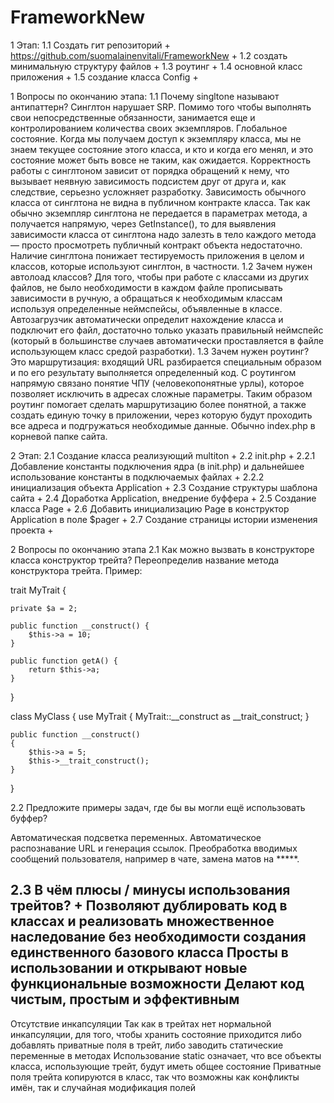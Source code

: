# FrameworkNew
1 Этап: 
1.1 Создать гит репозиторий + https://github.com/suomalainenvitali/FrameworkNew +
1.2 создать минимальную структуру файлов + 
1.3 роутинг + 
1.4 основной класс приложения + 
1.5 создание класса Config +

1 Вопросы по окончанию этапа: 
1.1 Почему singltone называют антипаттерн? Синглтон нарушает SRP. Помимо того чтобы выполнять свои непосредственные обязанности, занимается еще и контролированием количества своих экземпляров. Глобальное состояние. Когда мы получаем доступ к экземпляру класса, мы не знаем текущее состояние этого класса, и кто и когда его менял, и это состояние может быть вовсе не таким, как ожидается. Корректность работы с синглтоном зависит от порядка обращений к нему, что вызывает неявную зависимость подсистем друг от друга и, как следствие, серьезно усложняет разработку. Зависимость обычного класса от синглтона не видна в публичном контракте класса. Так как обычно экземпляр синглтона не передается в параметрах метода, а получается напрямую, через GetInstance(), то для выявления зависимости класса от синглтона надо залезть в тело каждого метода — просто просмотреть публичный контракт объекта недостаточно. Наличие синглтона понижает тестируемость приложения в целом и классов, которые используют синглтон, в частности. 
1.2 Зачем нужен автолоад классов? Для того, чтобы при работе с классами из других файлов, не было необходимости в каждом файле прописывать зависимости в ручную, а обращаться к необходимым классам используя определенные неймспейсы, объявленные в классе. Автозагрузчик автоматически определит нахождение класса и подключит его файл, достаточно только указать правильный неймспейс (который в большинстве случаев автоматически проставляется в файле использующем класс средой разработки). 
1.3 Зачем нужен роутинг? Это маршрутизация: входящий URL разбирается специальным образом и по его результату выполняется определенный код. С роутингом напрямую связано понятие ЧПУ (человекопонятные урлы), которое позволяет исключить в адресах сложные параметры. Таким образом роутинг помогает сделать маршрутизацию более понятной, а также создать единую точку в приложении, через которую будут проходить все адреса и подгружаться необходимые данные. Обычно index.php в корневой папке сайта.

2 Этап: 
2.1 Создание класса реализующий multiton + 
2.2 init.php + 
2.2.1 Добавление константы подключения ядра (в init.php) и дальнейшее использование константы в подключаемых файлах + 
2.2.2 инициализация объекта Application + 
2.3 Создание структуры шаблона сайта + 
2.4 Доработка Application, внедрение буффера + 
2.5 Создание класса Page + 
2.6 Добавить инициализацию Page в конструктор Application в поле $pager + 
2.7 Создание страницы истории изменения проекта +


2 Вопросы по окончанию этапа 2.1 Как можно вызвать в конструкторе класса конструктор трейта? Переопределив название метода конструктора трейта. Пример: 

trait MyTrait { 
    
    private $a = 2;

    public function __construct() {
        $this->a = 10;
    }

    public function getA() {
        return $this->a;
    }
}

class MyClass { 
    use MyTrait { 
        MyTrait::__construct as __trait_construct; 
    }

    public function __construct()
    {
        $this->a = 5;
        $this->__trait_construct();
    }
} 

2.2 Предложите примеры задач, где бы вы могли ещё использовать буффер?

Aвтоматическая подсветка переменных.
Автоматическое распознавание URL и генерация ссылок.
Преобработка вводимых сообщений пользователя, например в чате, замена матов на *****.

2.3 В чём плюсы / минусы использования трейтов?
+
Позволяют дублировать код в классах и реализовать множественное наследование без необходимости создания единственного базового класса
Просты в использовании и открывают новые функциональные возможности
Делают код чистым, простым и эффективным
-
Отсутствие инкапсуляции
Так как в трейтах нет нормальной инкапсуляции, для того, чтобы хранить состояние приходится либо добавлять приватные поля в трейт, либо заводить статические переменные в методах
Использование static означает, что все объекты класса, использующие трейт, будут иметь общее состояние
Приватные поля трейта копируются в класс, так что возможны как конфликты имён, так и случайная модификация полей